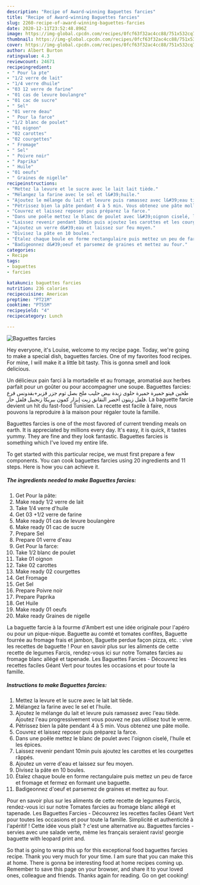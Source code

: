 ```yaml
---
description: "Recipe of Award-winning Baguettes farcies"
title: "Recipe of Award-winning Baguettes farcies"
slug: 2260-recipe-of-award-winning-baguettes-farcies
date: 2020-12-11T23:52:48.896Z
image: https://img-global.cpcdn.com/recipes/0fcf63f32ac4cc88/751x532cq70/baguettes-farcies-photo-principale-de-la-recette.jpg
thumbnail: https://img-global.cpcdn.com/recipes/0fcf63f32ac4cc88/751x532cq70/baguettes-farcies-photo-principale-de-la-recette.jpg
cover: https://img-global.cpcdn.com/recipes/0fcf63f32ac4cc88/751x532cq70/baguettes-farcies-photo-principale-de-la-recette.jpg
author: Albert Burton
ratingvalue: 4.3
reviewcount: 24671
recipeingredient:
- " Pour la pte"
- "1/2 verre de lait"
- "1/4 verre dhuile"
- "03 12 verre de farine"
- "01 cas de levure boulangre"
- "01 cac de sucre"
- " Sel"
- "01 verre deau"
- " Pour la farce"
- "1/2 blanc de poulet"
- "01 oignon"
- "02 carottes"
- "02 courgettes"
- " Fromage"
- " Sel"
- " Poivre noir"
- " Paprika"
- " Huile"
- "01 oeufs"
- " Graines de nigelle"
recipeinstructions:
- "Mettez la levure et le sucre avec le lait lait tiède."
- "Mélangez la farine avec le sel et l&#39;huile."
- "Ajoutez le mélange du lait et levure puis ramassez avec l&#39;eau tiède. Ajoutez l&#39;eau progressivement vous pouvez ne pas utilisez tout le verre."
- "Pétrissez bien la pâte pendant 4 à 5 min. Vous obtenez une pâte molle."
- "Couvrez et laissez reposer puis préparez la farce."
- "Dans une poêle mettez le blanc de poulet avec l&#39;oignon ciselé, l&#39;huile et les épices."
- "Laissez revenir pendant 10min puis ajoutez les carottes et les courgettes râppés."
- "Ajoutez un verre d&#39;eau et laissez sur feu moyen."
- "Divisez la pâte en 10 boules."
- "Étalez chaque boule en forme rectangulaire puis mettez un peu de farce et fromage et fermez en formant une baguette."
- "Badigeonnez d&#39;oeuf et parsemez de graines et mettez au four."
categories:
- Recipe
tags:
- baguettes
- farcies

katakunci: baguettes farcies 
nutrition: 236 calories
recipecuisine: American
preptime: "PT21M"
cooktime: "PT55M"
recipeyield: "4"
recipecategory: Lunch

---
```



![Baguettes farcies](https://img-global.cpcdn.com/recipes/0fcf63f32ac4cc88/751x532cq70/baguettes-farcies-photo-principale-de-la-recette.jpg)

Hey everyone, it's Louise, welcome to my recipe page. Today, we're going to make a special dish, baguettes farcies. One of my favorites food recipes. For mine, I will make it a little bit tasty. This is gonna smell and look delicious.

Un délicieux pain farci à la mortadelle et au fromage, aromatisé aux herbes parfait pour un goûter ou pour accompagner une soupe. Baguettes farcies: طحين فينو خميرة خميرة حلوى زبدة بيض حليب ملح بصل ثوم جزر قزبر+بقدونس قرع فلفل زيتون أخضر النقانق زيت إبزار كمون ببريكا زنجبيل فلفل حار. La baguette farcie devient un hit du fast-food Tunisien. La recette est facile à faire, nous pouvons la reproduire à la maison pour régaler toute la famille.

Baguettes farcies is one of the most favored of current trending meals on earth. It is appreciated by millions every day. It's easy, it is quick, it tastes yummy. They are fine and they look fantastic. Baguettes farcies is something which I've loved my entire life.


To get started with this particular recipe, we must first prepare a few components. You can cook baguettes farcies using 20 ingredients and 11 steps. Here is how you can achieve it.

<!--inarticleads1-->

##### The ingredients needed to make Baguettes farcies:

1. Get  Pour la pâte:
1. Make ready 1/2 verre de lait
1. Take 1/4 verre d&#39;huile
1. Get 03 +1/2 verre de farine
1. Make ready 01 cas de levure boulangère
1. Make ready 01 cac de sucre
1. Prepare  Sel
1. Prepare 01 verre d&#39;eau
1. Get  Pour la farce:
1. Take 1/2 blanc de poulet
1. Take 01 oignon
1. Take 02 carottes
1. Make ready 02 courgettes
1. Get  Fromage
1. Get  Sel
1. Prepare  Poivre noir
1. Prepare  Paprika
1. Get  Huile
1. Make ready 01 oeufs
1. Make ready  Graines de nigelle


La baguette farcie à la fourme d&#39;Ambert est une idée originale pour l&#39;apéro ou pour un pique-nique. Baguette au comté et tomates confites, Baguette fourrée au fromage frais et jambon, Baguette perdue façon pizza, etc. : vive les recettes de baguette ! Pour en savoir plus sur les aliments de cette recette de legumes Farcis, rendez-vous ici sur notre Tomates farcies au fromage blanc allégé et tapenade. Les Baguettes Farcies - Découvrez les recettes faciles Géant Vert pour toutes les occasions et pour toute la famille. 

<!--inarticleads2-->

##### Instructions to make Baguettes farcies:

1. Mettez la levure et le sucre avec le lait lait tiède.
1. Mélangez la farine avec le sel et l&#39;huile.
1. Ajoutez le mélange du lait et levure puis ramassez avec l&#39;eau tiède. Ajoutez l&#39;eau progressivement vous pouvez ne pas utilisez tout le verre.
1. Pétrissez bien la pâte pendant 4 à 5 min. Vous obtenez une pâte molle.
1. Couvrez et laissez reposer puis préparez la farce.
1. Dans une poêle mettez le blanc de poulet avec l&#39;oignon ciselé, l&#39;huile et les épices.
1. Laissez revenir pendant 10min puis ajoutez les carottes et les courgettes râppés.
1. Ajoutez un verre d&#39;eau et laissez sur feu moyen.
1. Divisez la pâte en 10 boules.
1. Étalez chaque boule en forme rectangulaire puis mettez un peu de farce et fromage et fermez en formant une baguette.
1. Badigeonnez d&#39;oeuf et parsemez de graines et mettez au four.


Pour en savoir plus sur les aliments de cette recette de legumes Farcis, rendez-vous ici sur notre Tomates farcies au fromage blanc allégé et tapenade. Les Baguettes Farcies - Découvrez les recettes faciles Géant Vert pour toutes les occasions et pour toute la famille. Simplicité et authenticité à l&#39;apéritif ! Cette idée vous plaît ? c&#39;est une alternative au. Baguettes farcies - servies avec une salade verte, même les français seraient ravis! georgie baguette with leopard print and. 

So that is going to wrap this up for this exceptional food baguettes farcies recipe. Thank you very much for your time. I am sure that you can make this at home. There is gonna be interesting food at home recipes coming up. Remember to save this page on your browser, and share it to your loved ones, colleague and friends. Thanks again for reading. Go on get cooking!
